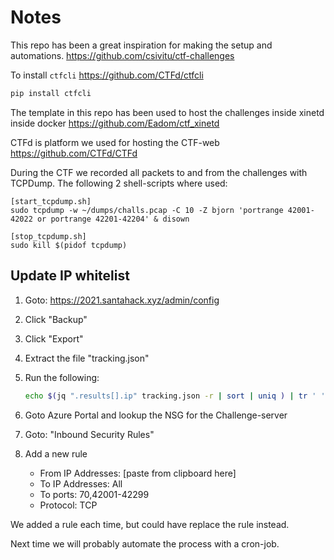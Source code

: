 # Notes

This repo has been a great inspiration for making the setup and automations.
<https://github.com/csivitu/ctf-challenges>

To install `ctfcli` <https://github.com/CTFd/ctfcli>

```sh
pip install ctfcli
```

The template in this repo has been used to host the challenges inside xinetd inside docker 
<https://github.com/Eadom/ctf_xinetd>

CTFd is platform we used for hosting the CTF-web
<https://github.com/CTFd/CTFd>


During the CTF we recorded all packets to and from the challenges with TCPDump. The following 2 shell-scripts where used:
```
[start_tcpdump.sh]
sudo tcpdump -w ~/dumps/challs.pcap -C 10 -Z bjorn 'portrange 42001-42022 or portrange 42201-42204' & disown

[stop_tcpdump.sh]
sudo kill $(pidof tcpdump)
```

## Update IP whitelist

1. Goto: <https://2021.santahack.xyz/admin/config>

2. Click "Backup"

3. Click "Export"

4. Extract the file "tracking.json"

5. Run the following:

   ```sh
   echo $(jq ".results[].ip" tracking.json -r | sort | uniq ) | tr ' ' ',' | clip.exe
   ```

6. Goto Azure Portal and lookup the NSG for the Challenge-server

7. Goto: "Inbound Security Rules"

8. Add a new rule

   - From IP Addresses: [paste from clipboard here]
   - To IP Addresses: All
   - To ports: 70,42001-42299
   - Protocol: TCP

We added a rule each time, but could have replace the rule instead.

Next time we will probably automate the process with a cron-job.

